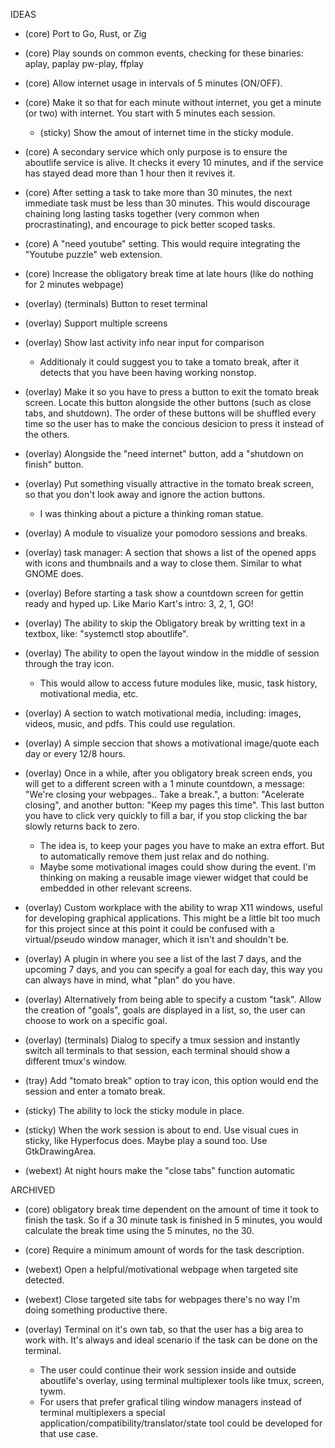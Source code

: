 IDEAS


* (core) Port to Go, Rust, or Zig
* (core) Play sounds on common events, checking for these binaries: aplay, paplay pw-play, ffplay
* (core) Allow internet usage in intervals of 5 minutes (ON/OFF).
* (core) Make it so that for each minute without internet, you get a minute (or two) with internet. You start with 5 minutes each session.
    * (sticky) Show the amout of internet time in the sticky module.
* (core) A secondary service which only purpose is to ensure the aboutlife service is alive. It checks it every 10 minutes, and if the service has stayed dead more than 1 hour then it revives it.
* (core) After setting a task to take more than 30 minutes, the next immediate task must be less than 30 minutes. This would discourage chaining long lasting tasks together (very common when procrastinating), and encourage to pick better scoped tasks.
* (core) A "need youtube" setting. This would require integrating the "Youtube puzzle" web extension.
* (core) Increase the obligatory break time at late hours (like do nothing for 2 minutes webpage)


* (overlay) (terminals) Button to reset terminal
* (overlay) Support multiple screens
* (overlay) Show last activity info near input for comparison
    * Additionaly it could suggest you to take a tomato break, after it detects that you have been having working nonstop.
* (overlay) Make it so you have to press a button to exit the tomato break screen. Locate this button alongside the other buttons (such as close tabs, and shutdown). The order of these buttons will be shuffled every time so the user has to make the concious desicion to press it instead of the others.
* (overlay) Alongside the "need internet" button, add a "shutdown on finish" button.
* (overlay) Put something visually attractive in the tomato break screen, so that you don't look away and ignore the action buttons.
    * I was thinking about a picture a thinking roman statue.
* (overlay) A module to visualize your pomodoro sessions and breaks.
* (overlay) task manager: A section that shows a list of the opened apps with icons and thumbnails and a way to close them. Similar to what GNOME does.
* (overlay) Before starting a task show a countdown screen for gettin ready and hyped up. Like Mario Kart's intro: 3, 2, 1, GO!
* (overlay) The ability to skip the Obligatory break by writting text in a textbox, like: "systemctl stop aboutlife".
* (overlay) The ability to open the layout window in the middle of session through the tray icon.
    * This would allow to access future modules like, music, task history, motivational media, etc.
* (overlay) A section to watch motivational media, including: images, videos, music, and pdfs. This could use regulation.
* (overlay) A simple seccion that shows a motivational image/quote each day or every 12/8 hours.
* (overlay) Once in a while, after you obligatory break screen ends, you will get to a different screen with a 1 minute countdown, a message: "We're closing your webpages.. Take a break.", a button: "Acelerate closing", and another button: "Keep my pages this time". This last button you have to click very quickly to fill a bar, if you stop clicking the bar slowly returns back to zero.
    * The idea is, to keep your pages you have to make an extra effort. But to automatically remove them just relax and do nothing.
    * Maybe some motivational images could show during the event. I'm thinking on making a reusable image viewer widget that could be embedded in other relevant screens.
* (overlay) Custom workplace with the ability to wrap X11 windows, useful for developing graphical applications. This might be a little bit too much for this project since at this point it could be confused with a virtual/pseudo window manager, which it isn't and shouldn't be.
* (overlay) A plugin in where you see a list of the last 7 days, and the upcoming 7 days, and you can specify a goal for each day, this way you can always have in mind, what "plan" do you have.
* (overlay) Alternatively from being able to specify a custom "task". Allow the creation of "goals", goals are displayed in a list, so, the user can choose to work on a specific goal.
* (overlay) (terminals) Dialog to specify a tmux session and instantly switch all terminals to that session, each terminal should show a different tmux's window.


* (tray) Add "tomato break" option to tray icon, this option would end the session and enter a tomato break.
* (sticky) The ability to lock the sticky module in place.
* (sticky) When the work session is about to end. Use visual cues in sticky, like Hyperfocus does. Maybe play a sound too. Use GtkDrawingArea.
* (webext) At night hours make the "close tabs" function automatic


ARCHIVED


* (core) obligatory break time dependent on the amount of time it took to finish the task. So if a 30 minute task is finished in 5 minutes, you would calculate the break time using the 5 minutes, no the 30.
* (core) Require a minimum amount of words for the task description.
* (webext) Open a helpful/motivational webpage when targeted site detected.
* (webext) Close targeted site tabs for webpages there's no way I'm doing something productive there.


* (overlay) Terminal on it's own tab, so that the user has a big area to work with. It's always and ideal scenario if the task can be done on the terminal.
    * The user could continue their work session inside and outside aboutlife's overlay, using terminal multiplexer tools like tmux, screen, tywm.
    * For users that prefer grafical tiling window managers instead of terminal multiplexers a special application/compatibility/translator/state tool could be developed for that use case.
